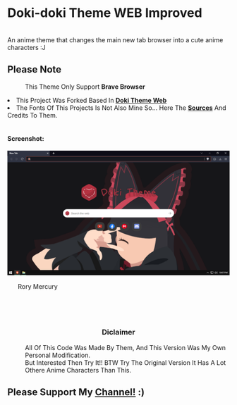# Doki-doki Theme WEB Improved 
<br>
<pp>An anime theme that changes the main new tab browser into a cute anime characters :J</pp>
<h2>Please Note</h2> 
  <dd>This Theme Only Support <b>Brave Browser</b></dd> 
<p>
  <li> This Project Was Forked Based In <a href="https://github.com/doki-theme/doki-theme-web" ><b>Doki Theme Web</b></a></li>
  <li>The Fonts Of This Projects Is Not Also Mine So... Here The <a href="https://www.dafont.com/kindergarten-4.font"><b>Sources</b></a> And Credits To Them.</li>
<br>
<h4>Screenshot:</h4>
<div>
<img src="Brave.png"> <ul>Rory Mercury<ul></img>
<br>
</div>
  <br>
  <h3 align= center >Diclaimer</h3>
  <dd> All Of This Code Was Made By Them, And This Version Was My Own Personal Modification.</dd> 
    <dd>But Interested Then Try It!! BTW Try The Original Version It Has A Lot Othere Anime Characters Than This.</dd>
<h2>Please Support My <a href="https://www.youtube.com/channel/UCnMHIY-XZFMR1IRUiA0QQ9g"> Channel!</a> :)</h2>
<br>
